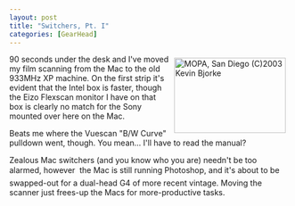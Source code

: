 ```yaml
---
layout: post
title: "Switchers, Pt. I"
categories: [GearHead]
---
```

<a href="/photo/journal/aug03a-04.html"><img src="http://www.botzilla.com/bpix/aug03a-04.jpg" border=0 width=200 height=135 hspace=8 vspace=6 title="MOPA, San Diego (C)2003 Kevin Bjorke" align="right"></a>90 seconds under the desk and I've moved my film scanning from the Mac to the old 933MHz XP machine. On the first strip it's evident that the Intel box is faster, though the Eizo Flexscan monitor I have on that box is clearly no match for the Sony mounted over here on the Mac.

Beats me where the Vuescan "B/W Curve" pulldown went, though. You mean... I'll have to read the manual?

Zealous Mac switchers (and you know who you are) needn't be too alarmed, however &#151; the Mac is still running Photoshop, and it's about to be swapped-out for a dual-head G4 of more recent vintage. Moving the scanner just frees-up the Macs for more-productive tasks.

<!--more-->

